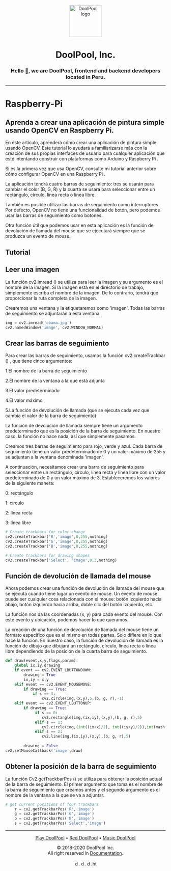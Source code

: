 <p align="center">
  <a href="https://doolpool.com" target="_blank" rel="noopener noreferrer">
    <img width="100" src="https://doolpool.github.io/DoolPool/imggg.png" alt="DoolPool logo">
  </a>
</p>
<h1 align="center">DoolPool, Inc.</h1>
<h3 align="center">Hello 👋, we are DoolPool, frontend and backend developers located in Peru.</h3>
<hr>

# Raspberry-Pi

## Aprenda a crear una aplicación de pintura simple usando OpenCV en Raspberry Pi.

En este artículo, aprenderá cómo crear una aplicación de pintura simple usando OpenCV. Este tutorial lo ayudará a familiarizarse más con la creación de sus propias interfaces de usuario para cualquier aplicación que esté intentando construir con plataformas como Arduino y Raspberry Pi .

Si es la primera vez que usa OpenCV, consulte mi tutorial anterior sobre cómo configurar OpenCV en una Raspberry Pi .

La aplicación tendrá cuatro barras de seguimiento: tres se usarán para cambiar el color (B, G, R) y la cuarta se usará para seleccionar entre un rectángulo, círculo, línea recta o línea libre.

También es posible utilizar las barras de seguimiento como interruptores. Por defecto, OpenCV no tiene una funcionalidad de botón, pero podemos usar las barras de seguimiento como botones.

Otra función útil que podemos usar en esta aplicación es la función de devolución de llamada del mouse que se ejecutará siempre que se produzca un evento de mouse. 

## Tutorial

## Leer una imagen
La función cv2.imread () se utiliza para leer la imagen y su argumento es el nombre de la imagen. Si la imagen está en el directorio de trabajo, simplemente escriba el nombre de la imagen. De lo contrario, tendrá que proporcionar la ruta completa de la imagen.

Crearemos una ventana y la etiquetaremos como 'imagen'. Todas las barras de seguimiento se adjuntarán a esta ventana.

```python        
img = cv2.imread('obama.jpg')
cv2.namedWindow('image', cv2.WINDOW_NORMAL)
```

## Crear las barras de seguimiento
Para crear las barras de seguimiento, usamos la función cv2.createTrackbar () , que tiene cinco argumentos:

1.El nombre de la barra de seguimiento

2.El nombre de la ventana a la que está adjunta

3.El valor predeterminado

4.El valor máximo

5.La función de devolución de llamada (que se ejecuta cada vez que cambia el valor de la barra de seguimiento)

La función de devolución de llamada siempre tiene un argumento predeterminado que es la posición de la barra de seguimiento. En nuestro caso, la función no hace nada, así que simplemente pasamos.

Creamos tres barras de seguimiento para rojo, verde y azul. Cada barra de seguimiento tiene un valor predeterminado de 0 y un valor máximo de 255 y se adjuntan a la ventana denominada 'imagen'.

A continuación, necesitamos crear una barra de seguimiento para seleccionar entre un rectángulo, círculo, línea recta y línea libre con un valor predeterminado de 0 y un valor máximo de 3. Estableceremos los valores de la siguiente manera:

0: rectángulo

1: círculo

2: línea recta

3: línea libre


```python
# Create trackbars for color change
cv2.createTrackbar('R','image',0,255,nothing)
cv2.createTrackbar('G','image',0,255,nothing)
cv2.createTrackbar('B','image',0,255,nothing)

# Create trackbars for drawing shapes
cv2.createTrackbar('Select', 'image',0,3,nothing)
```

## Función de devolución de llamada del mouse

Ahora podemos crear una función de devolución de llamada del mouse que se ejecuta cuando tiene lugar un evento de mouse. Un evento de mouse puede ser cualquier cosa relacionada con el mouse: botón izquierdo hacia abajo, botón izquierdo hacia arriba, doble clic del botón izquierdo, etc.

La función nos da las coordenadas (x, y) para cada evento del mouse. Con este evento y ubicación, podemos hacer lo que queramos.

La creación de una función de devolución de llamada del mouse tiene un formato específico que es el mismo en todas partes. Solo difiere en lo que hace la función. En nuestro caso, la función de devolución de llamada es la función de dibujo que dibujará un rectángulo, círculo, línea recta o línea libre dependiendo de la posición de la cuarta barra de seguimiento.


```python
def draw(event,x,y,flags,param):
    global ix,iy,drawing
    if event == cv2.EVENT_LBUTTONDOWN:
        drawing = True
        ix,iy = x,y
    elif event == cv2.EVENT_MOUSEMOVE:
        if drawing == True:
            if s == 3:
                cv2.circle(img,(x,y),5,(b, g, r),-1)
    elif event == cv2.EVENT_LBUTTONUP:
        if drawing == True:
             if s == 0:
                cv2.rectangle(img,(ix,iy),(x,y),(b, g, r),5)
             elif s == 1:
                cv2.circle(img,(int((ix+x)/2), int((iy+y)/2)),int(math.sqrt( ((ix-x)**2)+((iy-y)**2) )),(b, g, r),5)
             elif s == 2:
                cv2.line(img,(ix,iy),(x,y),(b, g, r),5)
    
        drawing = False
cv2.setMouseCallback('image',draw)
```

## Obtener la posición de la barra de seguimiento

La función Cv2.getTrackbarPos () se utiliza para obtener la posición actual de la barra de seguimiento. El primer argumento que toma es el nombre de la barra de seguimiento que creamos antes y el segundo argumento es el nombre de la ventana a la que se va a adjuntar.

```python
# get current positions of four trackbars
    r = cv2.getTrackbarPos('R','image')
    g = cv2.getTrackbarPos('G','image')
    b = cv2.getTrackbarPos('B','image')
    s = cv2.getTrackbarPos('Select','image')
```
    
<hr> 

<p align="center">
   <a alt="play doolpool" href="https://doolpool.com/play">Play DoolPool</a>
 • <a alt="red doolpool" href="https://doolpool.com/red/">Red DoolPool</a>
 • <a alt="music doolpool" href="https://doolpool.com/music">Music DoolPool</a>
</p> 
<p align="center"> © 2018-2020 DoolPool Inc. <br>All right reserved in <a href="https://doolpool.com/docs/">Documentation</a>.</p>
           
<p align="center">
  <a href="https://twitter.com/dool_pool" target="blank">
    <img align="center" src="https://cdn.jsdelivr.net/npm/simple-icons@3.0.1/icons/twitter.svg" alt="dool_pool" height="15" width="15" />
  </a>
  <a href="https://fb.com/doolpool.company" target="blank">
    <img align="center" src="https://cdn.jsdelivr.net/npm/simple-icons@3.0.1/icons/facebook.svg" alt="doolpool.company" height="15" width="15" />
  </a>
  <a href="https://instagram.com/doolpool.company" target="blank">
    <img align="center" src="https://cdn.jsdelivr.net/npm/simple-icons@3.0.1/icons/instagram.svg" alt="doolpool.company" height="15" width="15" />
  </a>
  <a href="https://www.youtube.com/channel/uc1jwir5d3pgcdaxb2brdh3w" target="blank"> 
    <img align="center" src="https://cdn.jsdelivr.net/npm/simple-icons@3.0.1/icons/youtube.svg" alt="https://www.youtube.com/channel/uc1jwir5d3pgcdaxb2brdh3w" height="15" width="15" />
  </a>
</p>

<!--
**DoolPool, Inc**
-->
